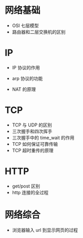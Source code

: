 # 网络基础

- OSI 七层模型
- 路由器和二层交换机的区别

# IP

- IP 协议的作用

- arp 协议的功能

- NAT 的原理

  

# TCP

- TCP 与 UDP 的区别
- 三次握手和四次挥手
- 三次握手中的 time_wait 的作用
- TCP 如何保证可靠传输
- TCP 超时重传的原理

# HTTP

- get/post 区别
- http 连接的全过程



# 网络综合

- 浏览器输入 url 到显示网页的过程
